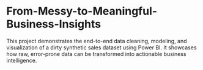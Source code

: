 # From-Messy-to-Meaningful-Business-Insights
This project demonstrates the end-to-end data cleaning, modeling, and visualization of a dirty synthetic sales dataset using Power BI. It showcases how raw, error-prone data can be transformed into actionable business intelligence.
